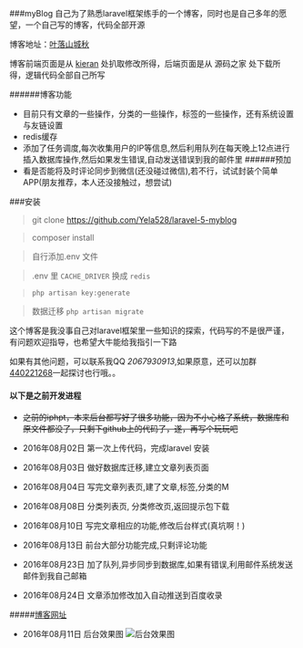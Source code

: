###myBlog
自己为了熟悉laravel框架练手的一个博客，同时也是自己多年的愿望，一个自己写的博客，代码全部开源

博客地址：[叶落山城秋](http://iphpt.com)

博客前端页面是从 [kieran](https://github.com/SuperKieran/TKL) 处扒取修改所得，后端页面是从 源码之家 处下载所得，逻辑代码全部自己所写

######博客功能
* 目前只有文章的一些操作，分类的一些操作，标签的一些操作，还有系统设置与友链设置
* redis缓存
* 添加了任务调度,每次收集用户的IP等信息,然后利用队列在每天晚上12点进行插入数据库操作,然后如果发生错误,自动发送错误到我的邮件里
######预加
* 看是否能将及时评论同步到微信(还没碰过微信),若不行，试试封装个简单APP(朋友推荐，本人还没接触过，想尝试)

###安装
> git clone https://github.com/Yela528/laravel-5-myblog

> composer install

> 自行添加.env 文件

> .env 里 `CACHE_DRIVER` 换成 `redis`

> `php artisan key:generate`

> 数据迁移 `php artisan migrate`

这个博客是我没事自己对laravel框架里一些知识的探索，代码写的不是很严谨，有问题欢迎指导，也希望大牛能给我指引一下路

如果有其他问题，可以联系我QQ *2067930913*,如果原意，还可以加群[440221268](http://jq.qq.com/?_wv=1027&k=2CTYswa)一起探讨也行哦。。






#### 以下是之前开发进程

- ~~之前的iphpt，本来后台都写好了很多功能，因为不小心格了系统，数据库和原文件都没了，只剩下github上的代码了，遂，再写个玩玩吧~~

- 2016年08月02日 第一次上传代码，完成laravel 安装
- 2016年08月03日 做好数据库迁移,建立文章列表页面
- 2016年08月04日 写完文章列表页,建了文章,标签,分类的M
- 2016年08月08日 分类列表页, 分类修改页,返回提示包下载
- 2016年08月10日 写完文章相应的功能,修改后台样式(真坑啊！)
- 2016年08月13日 前台大部分功能完成,只剩评论功能
- 2016年08月23日 加了队列,异步同步到数据库,如果有错误,利用邮件系统发送邮件到我自己邮箱
- 2016年08月24日 文章添加修改加入自动推送到百度收录

#####<a href="http://www.iphpt.com" target='_blank'>博客网址</a>



- 2016年08月11日 后台效果图 ![后台效果图](http://obq9881x1.bkt.clouddn.com/2016.png)